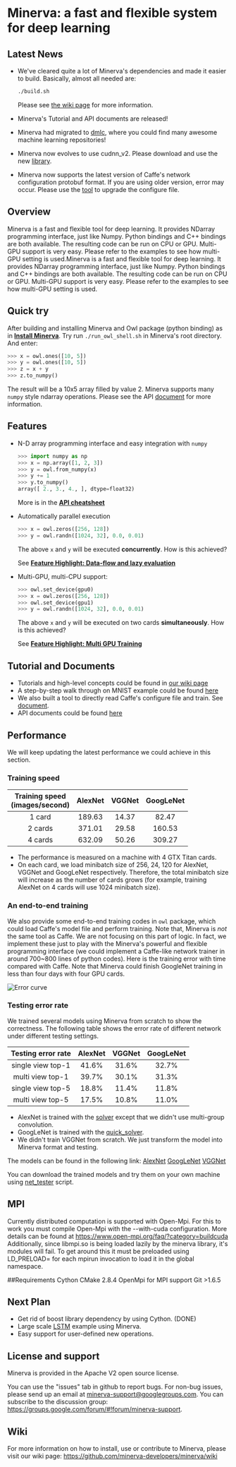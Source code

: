 # Minerva: a fast and flexible system for deep learning

## Latest News

* We've cleared quite a lot of Minerva's dependencies and made it easier to build. Basically, almost all needed are:

  ```bash
  ./build.sh
  ```
  Please see [the wiki page](https://github.com/dmlc/minerva/wiki/Install-Minerva) for more information.
* Minerva's Tutorial and API documents are released!
* Minerva had migrated to [dmlc](https://github.com/dmlc), where you could find many awesome machine learning repositories!
* Minerva now evolves to use cudnn_v2. Please download and use the new [library](https://developer.nvidia.com/cuDNN).
* Minerva now supports the latest version of Caffe's network configuration protobuf format. If you are using older version, error may occur. Please use the [tool](https://github.com/BVLC/caffe/blob/master/tools/upgrade_net_proto_text.cpp) to upgrade the configure file.

## Overview

Minerva is a fast and flexible tool for deep learning. It provides NDarray programming interface, just like Numpy. Python bindings and C++ bindings are both available. The resulting code can be run on CPU or GPU. Multi-GPU support is very easy. Please refer to the examples to see how multi-GPU setting is used.Minerva is a fast and flexible tool for deep learning. It provides NDarray programming interface, just like Numpy. Python bindings and C++ bindings are both available. The resulting code can be run on CPU or GPU. Multi-GPU support is very easy. Please refer to the examples to see how multi-GPU setting is used.

## Quick try

After building and installing Minerva and Owl package (python binding) as in [**Install Minerva**](https://github.com/dmlc/minerva/wiki/Install-Minerva). Try run `./run_owl_shell.sh` in Minerva's root directory. And enter:
```python
>>> x = owl.ones([10, 5])
>>> y = owl.ones([10, 5])
>>> z = x + y
>>> z.to_numpy()
```
The result will be a 10x5 array filled by value 2. Minerva supports many `numpy` style ndarray operations. Please see the API [document](http://minerva-developers.github.io/minerva-doc/) for more information.

## Features
* N-D array programming interface and easy integration with `numpy`

  ```python
  >>> import numpy as np
  >>> x = np.array([1, 2, 3])
  >>> y = owl.from_numpy(x)
  >>> y += 1
  >>> y.to_numpy()
  array([ 2., 3., 4., ], dtype=float32)
  ```
  More is in the [**API cheatsheet**](http://minerva-developers.github.io/minerva-doc/cheatsheet.html)
* Automatically parallel execution

  ```python
  >>> x = owl.zeros([256, 128])
  >>> y = owl.randn([1024, 32], 0.0, 0.01)
  ```
  The above `x` and `y` will be executed **concurrently**. How is this achieved?
  
  See [**Feature Highlight: Data-flow and lazy evaluation**](https://github.com/dmlc/minerva/wiki/Feature-Highlight:-Dataflow-engine)
* Multi-GPU, multi-CPU support:

  ```python
  >>> owl.set_device(gpu0)
  >>> x = owl.zeros([256, 128])
  >>> owl.set_device(gpu1)
  >>> y = owl.randn([1024, 32], 0.0, 0.01)
  ```
  The above `x` and `y` will be executed on two cards **simultaneously**. How is this achieved?
  
  See [**Feature Highlight: Multi GPU Training**](https://github.com/dmlc/minerva/wiki/Feature-Highlight:-Multi-GPU-Training)

## Tutorial and Documents
* Tutorials and high-level concepts could be found in [our wiki page](https://github.com/dmlc/minerva/wiki)
* A step-by-step walk through on MNIST example could be found [here](https://github.com/dmlc/minerva/wiki/Walkthrough:-MNIST)
* We also built a tool to directly read Caffe's configure file and train. See [document](https://github.com/dmlc/minerva/wiki/Walkthrough:-AlexNet).
* API documents could be found [here](http://minerva-developers.github.io/minerva-doc/index.html)

## Performance

We will keep updating the latest performance we could achieve in this section.

### Training speed

| Training speed <br> (images/second) | AlexNet | VGGNet | GoogLeNet |
|:------------------------------:|:-------:|:------:|:---------:|
| 1 card | 189.63 | 14.37 | 82.47 |
| 2 cards| 371.01 | 29.58 | 160.53 |
| 4 cards| 632.09 | 50.26 | 309.27 |
* The performance is measured on a machine with 4 GTX Titan cards.
* On each card, we load minibatch size of 256, 24, 120 for AlexNet, VGGNet and GoogLeNet respectively. Therefore, the total minibatch size will increase as the number of cards grows (for example, training AlexNet on 4 cards will use 1024 minibatch size).

### An end-to-end training

We also provide some end-to-end training codes in `owl` package, which could load Caffe's model file and perform training. Note that, Minerva is *not* the same tool as Caffe. We are not focusing on this part of logic. In fact, we implement these just to play with the Minerva's powerful and flexible programming interface (we could implement a Caffe-like network trainer in around 700~800 lines of python codes). Here is the training error with time compared with Caffe. Note that Minerva could finish GoogleNet training in less than four days with four GPU cards.

![Error curve](https://cloud.githubusercontent.com/assets/4057701/6857873/454c44b2-d3e0-11e4-9010-9e62c6c94027.jpg)

### Testing error rate
We trained several models using Minerva from scratch to show the correctness. The following table shows the error rate of different network under different testing settings.

| Testing error rate | AlexNet | VGGNet | GoogLeNet |
|:------------------------------:|:-------:|:------:|:---------:|
| single view top-1 | 41.6% | 31.6% | 32.7% |
| multi view top-1 | 39.7% | 30.1% | 31.3% |
| single view top-5 | 18.8% | 11.4% | 11.8% |
| multi view top-5 | 17.5% | 10.8% | 11.0% |

* AlexNet is trained with the [solver](https://github.com/BVLC/caffe/blob/master/models/bvlc_alexnet/solver.prototxt) except that we didn't use multi-group convolution.
* GoogLeNet is trained with the [quick_solver](https://github.com/BVLC/caffe/blob/master/models/bvlc_googlenet/quick_solver.prototxt).
* We didn't train VGGNet from scratch. We just transform the model into Minerva format and testing.

The models can be found in the following link:
[AlexNet](http://pan.baidu.com/s/1bnAT10b) [GoogLeNet](http://pan.baidu.com/s/1df67G) [VGGNet](http://pan.baidu.com/s/1pJIC5sf)

You can download the trained models and try them on your own machine using [net_tester](https://github.com/dmlc/minerva/tree/master/scripts/learning) script.

## MPI
Currently distributed computation is supported with Open-Mpi.
For this to work you must compile Open-Mpi with the --with-cuda configuration.  More details can be found at https://www.open-mpi.org/faq/?category=buildcuda
Additionally, since libmpi.so is being loaded lazily by the minerva library, it's modules will fail.  To get around this it must be preloaded using LD_PRELOAD=<path to libmpi.so> for each mpirun invocation to load it in the global namespace.

##Requirements
Cython
CMake 2.8.4
OpenMpi for MPI support
Git >1.6.5

## Next Plan
* Get rid of boost library dependency by using Cython. (DONE)
* Large scale [LSTM](http://en.wikipedia.org/wiki/Long_short_term_memory) example using Minerva.
* Easy support for user-defined new operations.

## License and support

Minerva is provided in the Apache V2 open source license.

You can use the "issues" tab in github to report bugs. For non-bug issues, please send up an email at minerva-support@googlegroups.com. You can subscribe to the discussion group: https://groups.google.com/forum/#!forum/minerva-support.

## Wiki

For more information on how to install, use or contribute to Minerva, please visit our wiki page: https://github.com/minerva-developers/minerva/wiki


